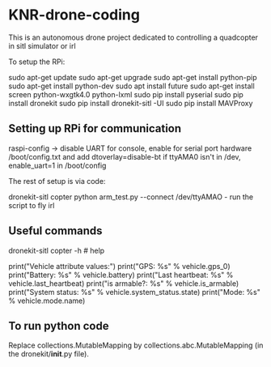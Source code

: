 # KNR-drone-coding

This is an autonomous drone project dedicated to controlling a quadcopter in sitl simulator or irl

To setup the RPi:

sudo apt-get update
sudo apt-get upgrade
sudo apt-get install python-pip
sudo apt-get install python-dev
sudo apt install future
sudo apt-get install screen python-wxgtk4.0 python-lxml
sudo pip install pyserial
sudo pip install dronekit
sudo pip install dronekit-sitl -UI
sudo pip install MAVProxy

## Setting up RPi for communication

raspi-config -> disable UART for console, enable for serial port hardware
/boot/config.txt and add dtoverlay=disable-bt
if ttyAMA0 isn't in /dev, enable_uart=1 in /boot/config

The rest of setup is via code:

dronekit-sitl copter
python arm_test.py --connect /dev/ttyAMAO - run the script to fly irl

## Useful commands

dronekit-sitl copter -h # help

print("Vehicle attribute values:")
print("GPS: %s" % vehicle.gps_0)
print("Battery: %s" % vehicle.battery)
print("Last heartbeat: %s" % vehicle.last_heartbeat)
print("is armable?: %s" % vehicle.is_armable)
print("System status: %s" % vehicle.system_status.state)
print("Mode: %s" % vehicle.mode.name)

## To run python code

Replace collections.MutableMapping by collections.abc.MutableMapping (in the dronekit/__init__.py file).
